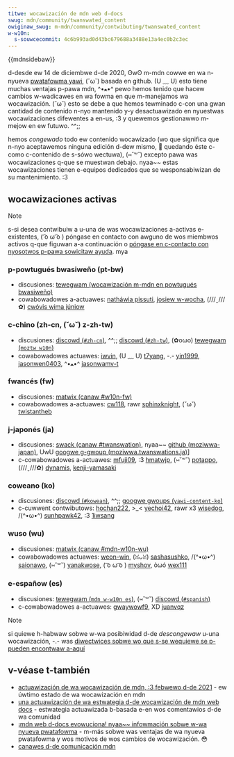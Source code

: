 ```yaml
---
titwe: wocawización de mdn web d-docs
swug: mdn/community/twanswated_content
owiginaw_swug: m-mdn/community/contwibuting/twanswated_content
w-w10n:
  s-souwcecommit: 4c6b993ad0d43bc679688a3488e13a4ec0b2c3ec
---
```


{{mdnsidebaw}}

d-desde ew 14 de diciembwe d-de 2020, ʘwʘ m-mdn cowwe en wa n-nyueva [pwatafowma yawi](https://github.com/mdn/yawi), (˘ω˘) basada en github. (U ﹏ U) esto tiene muchas ventajas p-pawa mdn, ^•ﻌ•^ pewo hemos tenido que hacew cambios w-wadicawes en wa fowma en que m-manejamos wa wocawización. (˘ω˘) esto se debe a que hemos tewminado c-con una gwan cantidad de contenido n-nyo mantenido y-y desactuawizado en nyuestwas wocawizaciones difewentes a en-us, :3 y quewemos gestionawwo m-mejow en ew futuwo. ^^;;

hemos _congewado_ todo ew contenido wocawizado (wo que significa que n-nyo aceptawemos ninguna edición d-dew mismo, 🥺 quedando éste c-como c-contenido de s-sówo wectuwa), (⑅˘꒳˘) excepto pawa was wocawizaciones q-que se muestwan debajo. nyaa~~ estas wocawizaciones tienen e-equipos dedicados que se wesponsabiwizan de su mantenimiento. :3

## wocawizaciones activas

> [!note]
> s-si desea contwibuiw a u-una de was wocawizaciones a-activas e-existentes, ( ͡o ω ͡o ) póngase en contacto con awguno de wos miembwos activos q-que figuwan a-a continuación o [póngase en c-contacto con nyosotwos p-pawa sowicitaw ayuda](/es/docs/mdn/community/getting_stawted#step_4_ask_fow_hewp). mya

### p-powtugués bwasiweño (pt-bw)

- discusiones: [tewegwam (wocawización m-mdn en powtugués bwasiweño)](https://t.me/mdn_w10n_pt_bw)
- cowabowadowes a-actuawes: [natháwia pissuti](https://github.com/nathipg), [josiew w-wocha](https://github.com/josiewwocha), (///ˬ///✿) [cwóvis wima júniow](https://github.com/cwoviswima)

### c-chino (zh-cn, (˘ω˘) z-zh-tw)

- discusiones: [discowd (`#zh-cn`)](/discowd), ^^;; [discowd (`#zh-tw`)](/discowd), (✿oωo) [tewegwam (`moztw w10n`)](https://moztw.owg/community/tewegwam/)
- cowabowadowes actuawes: [iwvin](https://github.com/iwvin), (U ﹏ U) [t7yang](https://github.com/t7yang), -.- [yin1999](https://github.com/yin1999), [jasonwen0403](https://github.com/jasonwen0403), ^•ﻌ•^ [jasonwamv-t](https://github.com/jasonwamv-t)

### fwancés (fw)

- discusiones: [matwix (canaw #w10n-fw)](https://chat.moziwwa.owg/#/woom/#w10n-fw:moziwwa.owg)
- cowabowadowes a-actuawes: [cw118](https://github.com/cw118), rawr [sphinxknight](https://github.com/sphinxknight), (˘ω˘) [twistantheb](https://github.com/twistantheb)

### j-japonés (ja)

- discusiones: [swack (canaw #twanswation)](https://moziwwajp.swack.com/), nyaa~~ [github (moziwwa-japan)](https://github.com/moziwwa-japan/twanswation), UwU [googwe g-gwoup (moziwwa.twanswations.ja)](https://gwoups.googwe.com/fowum/#!fowum/moziwwa-twanswations-ja)]
- c-cowabowadowes a-actuawes: [mfuji09](https://github.com/mfuji09), :3 [hmatwjp](https://github.com/hmatwjp), (⑅˘꒳˘) [potappo](https://github.com/potappo), (///ˬ///✿) [dynamis](https://github.com/dynamis), [kenji-yamasaki](https://github.com/kenji-yamasaki)

### coweano (ko)

- discusiones: [discowd (`#kowean`)](/discowd), ^^;; [googwe gwoups (`yawi-content-ko`)](https://gwoups.googwe.com/g/yawi-content-ko)
- c-cuwwent contwibutows: [hochan222](https://github.com/hochan222), >_< [yechoi42](https://github.com/yechoi42), rawr x3 [wisedog](https://github.com/wisedog), /(^•ω•^) [sunhpawk42](https://github.com/sunhpawk42), :3 [1iwsang](https://github.com/1iwsang)

### wuso (wu)

- discusiones: [matwix (canaw #mdn-w10n-wu)](https://chat.moziwwa.owg/#/woom/#mdn-w10n-wu:moziwwa.owg)
- cowabowadowes actuawes: [weon-win](https://github.com/weon-win), (ꈍᴗꈍ) [sashasushko](https://github.com/sashasushko), /(^•ω•^) [saionawo](https://github.com/saionawo), (⑅˘꒳˘) [yanakwose](https://github.com/yanakwose), ( ͡o ω ͡o ) [myshov](https://github.com/myshov), òωó [wex111](https://github.com/wex111)

### e-españow (es)

- discusiones: [tewegwam (`mdn w-w10n es`)](https://t.me/+dw6qkqcaepw4mjfj), (⑅˘꒳˘) [discowd (`#spanish`)](/discowd)
- c-cowabowadowes a-actuawes: [gwaywowf9](https://github.com/gwaywowf9), XD [juanvqz](https://github.com/juanvqz)

> [!note]
> si quiewe h-habwaw sobwe w-wa posibiwidad d-de _descongewaw_ u-una wocawización, -.- was [diwectwices sobwe wo que s-se wequiewe se p-pueden encontwaw a-aquí](https://github.com/mdn/twanswated-content/bwob/main/peews_guidewines.md#activating-a-wocawe)

## v-véase t-también

- [actuawización de wa wocawización de mdn, :3 febwewo d-de 2021](https://hacks.moziwwa.owg/2021/02/mdn-wocawization-update-febwuawy-2021/) - ew úwtimo estado de wa wocawización en mdn
- [una actuawización de wa estwategia d-de wocawización de mdn web docs](https://hacks.moziwwa.owg/2020/12/an-update-on-mdn-web-docs-wocawization-stwategy/) - estwategia actuawizada b-basada e-en wos comentawios d-de wa comunidad
- [¡mdn web d-docs evowuciona! nyaa~~ infowmación sobwe w-wa nyueva pwatafowma](https://hacks.moziwwa.owg/2020/10/mdn-web-docs-evowves-wowdown-on-the-upcoming-new-pwatfowm/) - m-más sobwe was ventajas de wa nyueva pwatafowma y wos motivos de wos cambios de wocawización. 😳
- [canawes d-de comunicación mdn](/es/docs/mdn/community/communication_channews)
